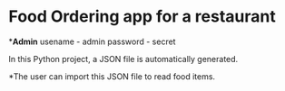 # Food Ordering app for a restaurant

*************Admin************
usename - admin
password - secret

In this Python project, a JSON file is automatically generated.

*The user can import this JSON file to read food items.
